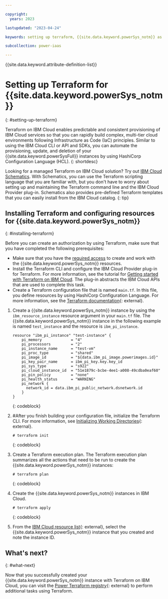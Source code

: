 ```yaml
---

copyright:
  years: 2023

lastupdated: "2023-04-24"

keywords: setting up terraform, {{site.data.keyword.powerSys_notm}} as a service, private cloud, howto, terminology, how-to

subcollection: power-iaas

---
```


{{site.data.keyword.attribute-definition-list}}

# Setting up Terraform for {{site.data.keyword.powerSys_notm}}
{: #setting-up-terraform}

Terraform on IBM Cloud enables predictable and consistent provisioning of IBM Cloud services so that you can rapidly build complex, multi-tier cloud environments following Infrastructure as Code (IaC) principles. Similar to using the IBM Cloud CLI or API and SDKs, you can automate the provisioning, update, and deletion of your {{site.data.keyword.powerSysFull}} instances by using HashiCorp Configuration Language (HCL).
{: shortdesc}

Looking for a managed Terraform on IBM Cloud solution? Try out [IBM Cloud Schematics](/docs/schematics?topic=schematics-getting-started). With Schematics, you can use the Terraform scripting language that you are familiar with, but you don't have to worry about setting up and maintaining the Terraform command line and the IBM Cloud Provider plug-in. Schematics also provides pre-defined Terraform templates that you can easily install from the IBM Cloud catalog.
{: tip}

## Installing Terraform and configuring resources for {{site.data.keyword.powerSys_notm}}
{: #installing-terraform}

Before you can create an authorization by using Terraform, make sure that you have completed the following prerequisites:

- Make sure that you have the [required access](/docs/power-iaas?topic=power-iaas-managing-resources-and-users) to create and work with the {{site.data.keyword.powerSys_notm}} resources.
- Install the Terraform CLI and configure the IBM Cloud Provider plug-in for Terraform. For more information, see the tutorial for [Getting started with Terraform on IBM Cloud](/docs/ibm-cloud-provider-for-terraform?topic=ibm-cloud-provider-for-terraform-getting-started). The plug-in abstracts the IBM Cloud APIs that are used to complete this task.
- Create a Terraform configuration file that is named `main.tf`. In this file, you define resources by using HashiCorp Configuration Language. For more information, see the [Terraform documentation](https://www.terraform.io/docs/language/index.html){: external}.

1. Create a {{site.data.keyword.powerSys_notm}} instance by using the `ibm_resource_instance` resource argument in your `main.tf` file. The {{site.data.keyword.powerSys_notm}} instance in the following example is named `test_instance` and the resource is `ibm_pi_instance`.

   ```text
   resource "ibm_pi_instance" "test-instance" {
       pi_memory             = "4"
       pi_processors         = "2"
       pi_instance_name      = "test-vm"
       pi_proc_type          = "shared"
       pi_image_id           = "${data.ibm_pi_image.powerimages.id}"
       pi_key_pair_name      = ibm_pi_key.key.key_id
       pi_sys_type           = "s922"
       pi_cloud_instance_id  = "51e1879c-bcbe-4ee1-a008-49cdba0eaf60"
       pi_pin_policy         = "none"
       pi_health_status      = "WARNING"
       pi_network {
         network_id = data.ibm_pi_public_network.dsnetwork.id
       }
   }
   ```
   {: codeblock}

2. #After you finish building your configuration file, initialize the Terraform CLI. For more information, see [Initializing Working Directories](https://www.terraform.io/cli/init){: external}.

   ```text
   # terraform init
   ```
   {: codeblock}

3. Create a Terraform execution plan. The Terraform execution plan summarizes all the actions that need to be run to create the {{site.data.keyword.powerSys_notm}} instances:

   ```text
   # terraform plan
   ```
   {: codeblock}

4. Create the {{site.data.keyword.powerSys_notm}} instances in IBM Cloud.

   ```text
   # terraform apply
   ```
   {: codeblock}

5. From the [IBM Cloud resource list](https://cloud.ibm.com/resources){: external}, select the {{site.data.keyword.powerSys_notm}} instance that you created and note the instance ID.

## What's next?
{: #what-next}

Now that you successfully created your {{site.data.keyword.powerSys_notm}} instance with Terraform on IBM Cloud, you can visit the [Power Terraform registry](https://registry.terraform.io/providers/IBM-Cloud/ibm/latest/docs/resources/pi_capture){: external} to perform additional tasks using Terraform.
